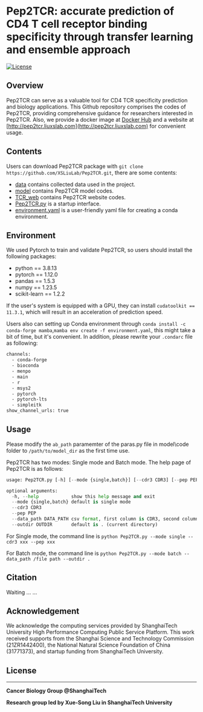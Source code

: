 # Pep2TCR: accurate prediction of CD4 T cell receptor binding specificity through transfer learning and ensemble approach

[![License](https://picgo-wutao.oss-cn-shanghai.aliyuncs.com/img/License-MIT-blue.svg)](https://opensource.org/licenses/Apache-2.0)

## Overview

Pep2TCR can serve as a valuable tool for CD4 TCR specificity prediction and biology applications. This Github repository comprises the codes of Pep2TCR, providing comprehensive guidance for researchers interested in Pep2TCR.  Also, we provide a docker image at [Docker Hub](https://hub.docker.com/repository/docker/liuxslab/pep2tcr/general) and a website at [http://pep2tcr.liuxslab.com](http://pep2tcr.liuxslab.com) for convenient usage. 

## Contents

Users can download Pep2TCR package with `git clone https://github.com/XSLiuLab/Pep2TCR.git`, there are some contents:

- [data](./data) contains collected data used in the project.
- [model](./model) contains Pep2TCR model codes.
- [TCR_web](./TCR_web) contains Pep2TCR website codes.
- [Pep2TCR.py](./Pep2TCR.py) is a startup interface.
- [environment.yaml](./environment.yaml) is a user-friendly yaml file for creating a conda environment.

## Environment

We used Pytorch to train and validate Pep2TCR, so users should install the following packages:

- python == 3.8.13
- pytorch == 1.12.0 
- pandas == 1.5.3
- numpy == 1.23.5
- scikit-learn == 1.2.2

If the user's system is equipped with a GPU, they can install `cudatoolkit == 11.3.1`, which will result in an acceleration of prediction speed. 

Users also can setting up Conda environment through `conda install -c conda-forge mamba`,`mamba env create -f environment.yaml`, this might take a bit of time, but it's convenient. In addition, please rewrite your `.condarc` file as following:

```bash
channels:
  - conda-forge
  - bioconda
  - menpo
  - main
  - r
  - msys2
  - pytorch
  - pytorch-lts
  - simpleitk
show_channel_urls: true
```

## Usage

Please modify the `ab_path` paramemter of the paras.py file in model\code folder to `/path/to/model_dir` as the first time use.

Pep2TCR has two modes: Single mode and Batch mode. The help page of Pep2TCR is as follows:

``` python
usage: Pep2TCR.py [-h] [--mode {single,batch}] [--cdr3 CDR3] [--pep PEP] [--data_path DATA_PATH] [--outdir OUTDIR]

optional arguments:
  -h, --help            show this help message and exit
  --mode {single,batch} default is single mode
  --cdr3 CDR3
  --pep PEP
  --data_path DATA_PATH csv format, first column is CDR3, second column is Epitope
  --outdir OUTDIR       default is . (current directory)
```

For Single mode, the command line is `python Pep2TCR.py --mode single --cdr3 xxx --pep xxx`

For Batch mode, the command line is `python Pep2TCR.py --mode batch --data_path /file path --outdir .`

## Citation

Waiting ... ...

## Acknowledgement

We acknowledge the computing services provided by ShanghaiTech University High Performance Computing Public Service Platform. This work received supports from the Shanghai Science and Technology Commission (21ZR1442400), the National Natural Science Foundation of China (31771373), and startup funding from ShanghaiTech University.

## License

***

**Cancer Biology Group @ShanghaiTech**

**Research group led by Xue-Song Liu in ShanghaiTech University**

